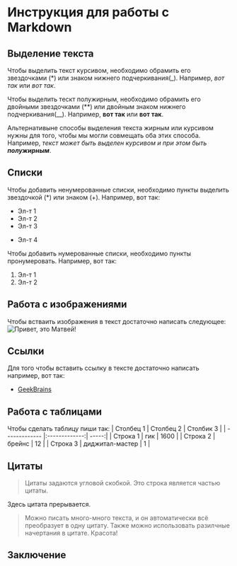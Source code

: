 # Инструкция для работы с Markdown

## Выделение текста
Чтобы выделить текст курсивом, необходимо обрамить его звездочками (*) или знаком нижнего подчеркивания(_). 
Например, *вот так* или _вот так_.

Чтобы выделить тескт полужирным, необходимо обрамить его двойными звездочками (**) или двойным знаком нижнего подчеркивания(__). 
Например, **вот так** или __вот так__. 

Альтернативыне способы выделения текста жирным или курсивом нужны для того, чтобы мы могли совмещать оба этих способа. Например, _текст может быть выделен курсивом и при этом быть **полужирным**_.
## Списки
Чтобы добавить ненумерованные списки, необходимо пункты выделить звездочкой (*) или знаком (+). 
Например, вот так:
* Эл-т 1
* Эл-т 2
* Эл-т 3
+ Эл-т 4

Чтобы добавить нумерованные списки, необходимо пункты пронумеровать.
Например, вот так:
1. Эл-т 1
2. Эл-т 2
## Работа с изображениями 
Чтобы встваить изображения в текст достаточно написать следующее:
![Привет, это Матвей!](%D0%9C%D0%B0%D1%82%D0%B2%D0%B5%D0%B9.jpg)
## Ссылки
Для того чтобы вставить ссылку в тексте достаточно написать например, вот так:
* [GeekBrains](https://gb.ru/)
## Работа с таблицами
Чтобы сделать таблицу пиши так:
| Столбец 1      | Столбец 2     | Столбик 3        |
| ------------- |:-------------:| -----:|
| Строка 1      | гик | 1600 |
| Строка 2      | брейнс      |   12 |
| Строка 3 |    диджитал-мастер   |    1 |
## Цитаты
>Цитаты задаются угловой скобкой.
>Это строка является частью цитаты.

Здесь цитата прерывается.

>Можно писать много-много текста, и он автоматически всё преобразует в одну цитату. Также можно использовать разилчные начертания в цитате. Красота!
## Заключение